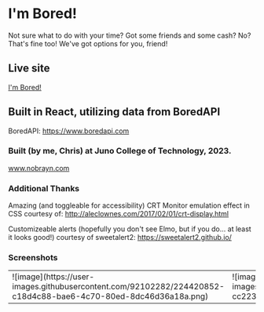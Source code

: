 # I'm Bored!
Not sure what to do with your time? Got some friends and some cash? No? That's fine too! We've got options for you, friend!

## Live site
[I'm Bored!](https://im-bored-app-main.netlify.app)

## Built in React, utilizing data from BoredAPI
BoredAPI:
https://www.boredapi.com

### Built (by me, Chris) at Juno College of Technology, 2023.
www.nobrayn.com

### Additional Thanks
Amazing (and toggleable for accessibility) CRT Monitor emulation effect in CSS courtesy of:
http://aleclownes.com/2017/02/01/crt-display.html

Customizeable alerts (hopefully you don't see Elmo, but if you do... at least it looks good!) courtesy of sweetalert2:
https://sweetalert2.github.io/

### Screenshots
<table>
  <tr>
    <td>![image](https://user-images.githubusercontent.com/92102282/224420852-c18d4c88-bae6-4c70-80ed-8dc46d36a18a.png)</td>
    <td>![image](https://user-images.githubusercontent.com/92102282/224421012-cc22344a-1e70-4afc-9e48-c61e30e820ef.png)</td>
    <td>![image](https://user-images.githubusercontent.com/92102282/224421062-a829994c-a4b0-4552-84ee-cb256b26f866.png)</td>
  </tr>
</table>
